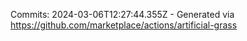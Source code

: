 Commits: 2024-03-06T12:27:44.355Z - Generated via https://github.com/marketplace/actions/artificial-grass
<br>
